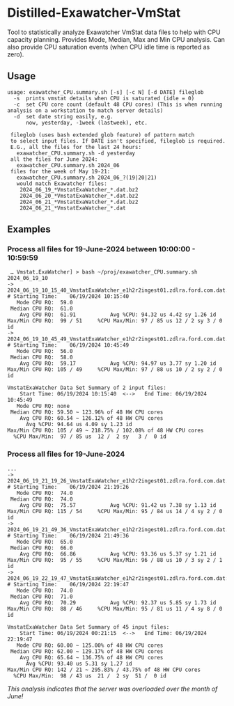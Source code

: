 # Distilled-Exawatcher-VmStat
Tool to statistically analyze Exawatcher VmStat data files to help with CPU capacity planning.
Provides Mode, Median, Max and Min CPU analysis.
Can also provide CPU saturation events (when CPU idle time is reported as zero).

## Usage
    usage: exawatcher_CPU.summary.sh [-s] [-c N] [-d DATE] fileglob
      -s  prints vmstat details when CPU is saturated (idle = 0)
      -c  set CPU core count (default 48 CPU cores) (This is when running analysis on a workstation to match server details)
      -d  set date string easily, e.g.
          now, yesterday, -1week (lastweek), etc.

     fileglob (uses bash extended glob feature) of pattern match
     to select input files. If DATE isn't specified, fileglob is required.
     E.G., all the files for the last 24 hours:
       exawatcher_CPU.summary.sh -d yesterday
     all the files for June 2024:
       exawatcher_CPU.summary.sh 2024_06
     files for the week of May 19-21:
       exawatcher_CPU.summary.sh 2024_06_?(19|20|21)
       would match Exawatcher files:
        2024_06_19_*VmstatExaWatcher_*.dat.bz2
        2024_06_20_*VmstatExaWatcher_*.dat.bz2
        2024_06_21_*VmstatExaWatcher_*.dat.bz2
        2024_06_21_*VmstatExaWatcher_*.dat

## Examples

### Process all files for 19-June-2024 between 10:00:00 - 10:59:59

     … Vmstat.ExaWatcher] > bash ~/proj/exawatcher_CPU.summary.sh 2024_06_19_10
    -> 2024_06_19_10_15_40_VmstatExaWatcher_e1h2r2ingest01.zdlra.ford.com.dat.bz2:
    # Starting Time:	06/19/2024 10:15:40
       Mode CPU RQ:  59.0
     Median CPU RQ:  61.0
        Avg CPU RQ:  61.91           Avg %CPU: 94.32 us 4.42 sy 1.26 id
    Max/Min CPU RQ:  99 / 51     %CPU Max/Min: 97 / 85 us 12 / 2 sy 3 / 0 id
    -> 2024_06_19_10_45_49_VmstatExaWatcher_e1h2r2ingest01.zdlra.ford.com.dat.bz2:
    # Starting Time:	06/19/2024 10:45:49
       Mode CPU RQ:  56.0
     Median CPU RQ:  58.0
        Avg CPU RQ:  59.17           Avg %CPU: 94.97 us 3.77 sy 1.20 id
    Max/Min CPU RQ: 105 / 49     %CPU Max/Min: 97 / 88 us 10 / 2 sy 2 / 0 id

    VmstatExaWatcher Data Set Summary of 2 input files:
        Start Time: 06/19/2024 10:15:40  <-->   End Time: 06/19/2024 10:45:49
       Mode CPU RQ: none
     Median CPU RQ: 59.50 ~ 123.96% of 48 HW CPU cores
        Avg CPU RQ: 60.54 ~ 126.12% of 48 HW CPU cores
          Avg %CPU: 94.64 us 4.09 sy 1.23 id
    Max/Min CPU RQ: 105 / 49 ~ 218.75% / 102.08% of 48 HW CPU cores
      %CPU Max/Min:  97 / 85 us  12 /  2 sy   3 /  0 id

### Process all files for 19-June-2024

    ...
    -> 2024_06_19_21_19_26_VmstatExaWatcher_e1h2r2ingest01.zdlra.ford.com.dat.bz2:
    # Starting Time:	06/19/2024 21:19:26
       Mode CPU RQ:  74.0
     Median CPU RQ:  74.0
        Avg CPU RQ:  75.57           Avg %CPU: 91.42 us 7.38 sy 1.13 id
    Max/Min CPU RQ: 115 / 54     %CPU Max/Min: 95 / 84 us 14 / 4 sy 2 / 0 id
    -> 2024_06_19_21_49_36_VmstatExaWatcher_e1h2r2ingest01.zdlra.ford.com.dat.bz2:
    # Starting Time:	06/19/2024 21:49:36
       Mode CPU RQ:  65.0
     Median CPU RQ:  66.0
        Avg CPU RQ:  66.86           Avg %CPU: 93.36 us 5.37 sy 1.21 id
    Max/Min CPU RQ:  95 / 55     %CPU Max/Min: 96 / 88 us 10 / 3 sy 2 / 1 id
    -> 2024_06_19_22_19_47_VmstatExaWatcher_e1h2r2ingest01.zdlra.ford.com.dat:
    # Starting Time:	06/19/2024 22:19:47
       Mode CPU RQ:  74.0
     Median CPU RQ:  71.0
        Avg CPU RQ:  70.29           Avg %CPU: 92.37 us 5.85 sy 1.73 id
    Max/Min CPU RQ:  88 / 46     %CPU Max/Min: 95 / 81 us 11 / 4 sy 8 / 0 id

    VmstatExaWatcher Data Set Summary of 45 input files:
        Start Time: 06/19/2024 00:21:15  <-->   End Time: 06/19/2024 22:19:47
       Mode CPU RQ: 60.00 ~ 125.00% of 48 HW CPU cores
     Median CPU RQ: 62.00 ~ 129.17% of 48 HW CPU cores
        Avg CPU RQ: 65.64 ~ 136.75% of 48 HW CPU cores
          Avg %CPU: 93.40 us 5.31 sy 1.27 id
    Max/Min CPU RQ: 142 / 21 ~ 295.83% / 43.75% of 48 HW CPU cores
      %CPU Max/Min:  98 / 43 us  21 /  2 sy  51 /  0 id

_This analysis indicates that the server was overloaded over the month of June!_       
